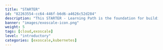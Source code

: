 ```yaml
---
title: "STARTER"
id: "82263554-cc64-446f-b6d6-a4626c52d284"
description: "This STARTER - Learning Path is the foundation for building Exoscale knowledge. It will help you learn the terminology associated, the related cloud computing, and the Exoscale-specific benefits for customers."
banner: "images/exoscale-icon.png"
weight: 5
tags: [cloud,exoscale]
level: "introductory"
categories: [exoscale,kubernetes]
---
```

